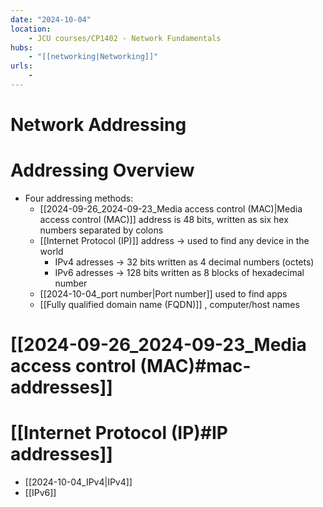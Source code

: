 ```yaml
---
date: "2024-10-04"
location: 
    - JCU courses/CP1402 - Network Fundamentals
hubs: 
    - "[[networking|Networking]]"
urls:
    - 
---
```


# Network Addressing
# Addressing Overview
- Four addressing methods:
    + [[2024-09-26_2024-09-23_Media access control (MAC)|Media access control (MAC)]] address is 48 bits, written as six hex numbers separated by colons
    + [[Internet Protocol (IP)]] address -> used to find any device in the world
        + IPv4 adresses -> 32 bits written as 4 decimal numbers (octets)
        + IPv6 adresses -> 128 bits written as 8 blocks of hexadecimal number
    + [[2024-10-04_port number|Port number]] used to find apps
    + [[Fully qualified domain name (FQDN)]] , computer/host names 

# [[2024-09-26_2024-09-23_Media access control (MAC)#mac-addresses]]
# [[Internet Protocol (IP)#IP addresses]]
+ [[2024-10-04_IPv4|IPv4]]
+ [[IPv6]]
